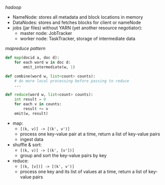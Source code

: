 *hadoop*

- NameNode: stores all metadata and block locations in memory
- DataNodes: stores and fetches blocks for client or nameNode
- jobs (jar files) without YARN (yet another resource negotiator):
    - master node: JobTracker
    - worker node: TaskTracker, storage of intermediate data

*mapreduce pattern*

```python
def map(docid a, doc d):
    for each word w in doc d:
        emit_intermediate(w, 1)

def combine(word w, list<count> counts):
    # do more local processing before passing to reduce
    ...

def reduce(word w, list<count> counts):
    int result = 0
    for each v in counts:
        result += v
    emit(w, result)
```

- map:
     - `[(k, v)] -> [(k', v')]`
     - process one key-value pair at a time, return a list of key-value pairs
     - ingest data
- shuffle & sort:
     - `[(k, v)] -> [(k', [v'])]`
     - group and sort the key-value pairs by key
- reduce:
     - `[(k, [v])] -> [(k', v')]`
     - process one key and its list of values at a time, return a list of key-value pairs
